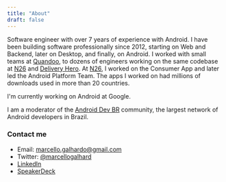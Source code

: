 ```yaml
---
title: "About"
draft: false
---
```


Software engineer with over 7 years of experience with Android. I have been building software professionally since 2012, starting on Web and Backend, later on Desktop, and finally, on Android. I worked with small teams at [Quandoo](https://www.quandoo.com), to dozens of engineers working on the same codebase at [N26](https://n26.com) and [Delivery Hero](https://www.deliveryhero.com). At [N26](https://n26.com), I worked on the Consumer App and later led the Android Platform Team. The apps I worked on had millions of downloads used in more than 20 countries.

I'm currently working on Android at Google.

I am a moderator of the [Android Dev BR](https://androiddevbr.org) community, the largest network of Android developers in Brazil.

### Contact me

- Email: [marcello.galhardo@gmail.com](mailto:marcello.galhardo@gmail.com)
- Twitter: [@marcellogalhard](https://twitter.com/marcellogalhard)
- [LinkedIn](https://www.linkedin.com/in/marcellogalhardo/)
- [SpeakerDeck](https://speakerdeck.com/marcellogalhardo)
